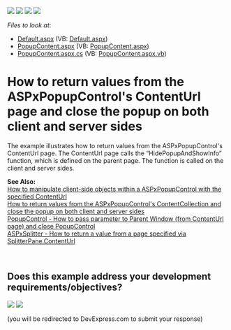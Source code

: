 <!-- default badges list -->
![](https://img.shields.io/endpoint?url=https://codecentral.devexpress.com/api/v1/VersionRange/128565048/10.2.6%2B)
[![](https://img.shields.io/badge/Open_in_DevExpress_Support_Center-FF7200?style=flat-square&logo=DevExpress&logoColor=white)](https://supportcenter.devexpress.com/ticket/details/E3098)
[![](https://img.shields.io/badge/📖_How_to_use_DevExpress_Examples-e9f6fc?style=flat-square)](https://docs.devexpress.com/GeneralInformation/403183)
[![](https://img.shields.io/badge/💬_Leave_Feedback-feecdd?style=flat-square)](#does-this-example-address-your-development-requirementsobjectives)
<!-- default badges end -->
<!-- default file list -->
*Files to look at*:

* [Default.aspx](./CS/WebSite/Default.aspx) (VB: [Default.aspx](./VB/WebSite/Default.aspx))
* [PopupContent.aspx](./CS/WebSite/PopupContent.aspx) (VB: [PopupContent.aspx](./VB/WebSite/PopupContent.aspx))
* [PopupContent.aspx.cs](./CS/WebSite/PopupContent.aspx.cs) (VB: [PopupContent.aspx.vb](./VB/WebSite/PopupContent.aspx.vb))
<!-- default file list end -->
# How to return values from the ASPxPopupControl's ContentUrl page and close the popup on both client and server sides 


<p>The example illustrates how to return values from the ASPxPopupControl's ContentUrl page. The ContentUrl page calls the “HidePopupAndShowInfo” function, which is defined on the parent page. The function is called on the client and server sides.</p><p><strong>See Also:</strong><strong><br />
</strong><a href="https://www.devexpress.com/Support/Center/p/E3928">How to manipulate client-side objects within a ASPxPopupControl with the specified ContentUrl</a><br />
<a href="https://www.devexpress.com/Support/Center/p/E3084">How to return values from the ASPxPopupControl's ContentCollection and close the popup on both client and server sides</a><br />
<a href="https://www.devexpress.com/Support/Center/p/E347">PopupControl - How to pass parameter to Parent Window (from ContentUrl page) and close PopupControl</a><br />
<a href="https://www.devexpress.com/Support/Center/p/E3614">ASPxSplitter - How to return a value from a page specified via SplitterPane.ContentUrl</a></p>

<br/>


<!-- feedback -->
## Does this example address your development requirements/objectives?

[<img src="https://www.devexpress.com/support/examples/i/yes-button.svg"/>](https://www.devexpress.com/support/examples/survey.xml?utm_source=github&utm_campaign=asp-net-web-forms-popup-control-get-value-from-content-page-and-close-popup&~~~was_helpful=yes) [<img src="https://www.devexpress.com/support/examples/i/no-button.svg"/>](https://www.devexpress.com/support/examples/survey.xml?utm_source=github&utm_campaign=asp-net-web-forms-popup-control-get-value-from-content-page-and-close-popup&~~~was_helpful=no)

(you will be redirected to DevExpress.com to submit your response)
<!-- feedback end -->
